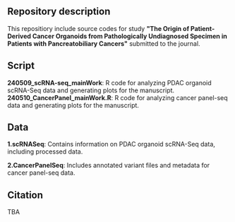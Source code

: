 ## Repository description

This repositiory include source codes for study **"The Origin of Patient-Derived Cancer Organoids from Pathologically Undiagnosed Specimen in Patients with Pancreatobiliary Cancers"** submitted to the journal.


## Script

**240509_scRNA-seq_mainWork**: R code for analyzing PDAC organoid scRNA-Seq data and generating plots for the manuscript.
**240510_CancerPanel_mainWork.R**: R code for analyzing cancer panel-seq data and generating plots for the manuscript.

## Data
**1.scRNASeq**: Contains information on PDAC organoid scRNA-Seq data, including processed data.

**2.CancerPanelSeq**: Includes annotated variant files and metadata for cancer panel-seq data.

## Citation
TBA
